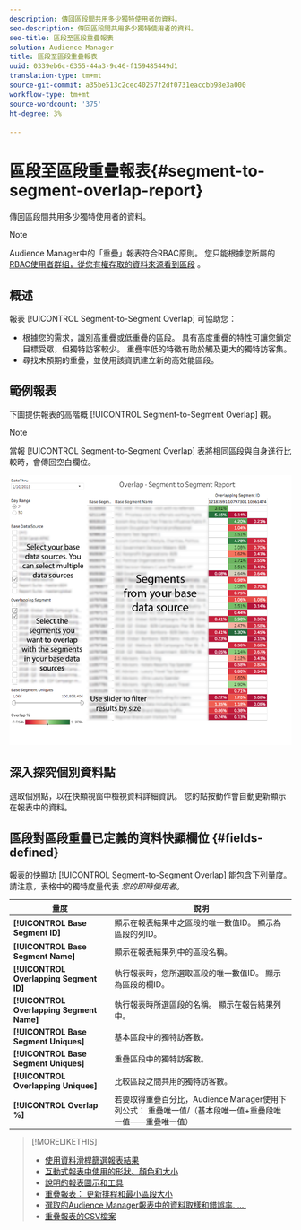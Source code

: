 ```yaml
---
description: 傳回區段間共用多少獨特使用者的資料。
seo-description: 傳回區段間共用多少獨特使用者的資料。
seo-title: 區段至區段重疊報表
solution: Audience Manager
title: 區段至區段重疊報表
uuid: 0339eb6c-6355-44a3-9c46-f159485449d1
translation-type: tm+mt
source-git-commit: a35be513c2cec40257f2df0731eaccbb98e3a000
workflow-type: tm+mt
source-wordcount: '375'
ht-degree: 3%

---
```



# 區段至區段重疊報表{#segment-to-segment-overlap-report}

傳回區段間共用多少獨特使用者的資料。

>[!NOTE]
>
>Audience Manager中的「重疊」報表符合RBAC原則。 您只能根據您所屬的 [RBAC使用者群組，從您有權存取的資料來源看到區段](/help/using/features/administration/administration-overview.md) 。

<!-- 

c_segment_segment_overlap.xml

 -->

## 概述

報表 [!UICONTROL Segment-to-Segment Overlap] 可協助您：

* 根據您的需求，識別高重疊或低重疊的區段。 具有高度重疊的特性可讓您鎖定目標受眾，但獨特訪客較少。 重疊率低的特徵有助於觸及更大的獨特訪客集。
* 尋找未預期的重疊，並使用該資訊建立新的高效能區段。

## 範例報表

下圖提供報表的高階概 [!UICONTROL Segment-to-Segment Overlap] 觀。

>[!NOTE]
>
>當報 [!UICONTROL Segment-to-Segment Overlap] 表將相同區段與自身進行比較時，會傳回空白欄位。

![](assets/segment-to-segment-overlap.png)

## 深入探究個別資料點

選取個別點，以在快顯視窗中檢視資料詳細資訊。 您的點按動作會自動更新顯示在報表中的資料。

## 區段對區段重疊已定義的資料快顯欄位 {#fields-defined}

<!-- 

r_s2s_data_pop.xml

 -->

報表的快顯功 [!UICONTROL Segment-to-Segment Overlap] 能包含下列量度。 請注意，表格中的獨特度量代表 *您的即時使用者*。

| 量度 | 說明 |
|---|---|
| **[!UICONTROL Base Segment ID]** | 顯示在報表結果中之區段的唯一數值ID。 顯示為區段的列ID。 |
| **[!UICONTROL Base Segment Name]** | 顯示在報表結果列中的區段名稱。 |
| **[!UICONTROL Overlapping Segment ID]** | 執行報表時，您所選取區段的唯一數值ID。 顯示為區段的欄ID。 |
| **[!UICONTROL Overlapping Segment Name]** | 執行報表時所選區段的名稱。 顯示在報告結果列中。 |
| **[!UICONTROL Base Segment Uniques]** | 基本區段中的獨特訪客數。 |
| **[!UICONTROL Base Segment Uniques]** | 重疊區段中的獨特訪客數。 |
| **[!UICONTROL Overlapping Uniques]** | 比較區段之間共用的獨特訪客數。 |
| **[!UICONTROL Overlap %]** | 若要取得重疊百分比，Audience Manager使用下列公式： 重疊唯一值/（基本段唯一值+重疊段唯一值——重疊唯一值） |



>[!MORELIKETHIS]
>
>* [使用資料滑桿篩選報表結果](../../reporting/dynamic-reports/data-sliders.md)
>* [互動式報表中使用的形狀、顏色和大小](../../reporting/dynamic-reports/interactive-report-technology.md#shapes-colors-sizes)
>* [說明的報表圖示和工具](../../reporting/dynamic-reports/interactive-report-technology.md#icons-tools-explained)
>* [重疊報表： 更新排程和最小區段大小](../../reporting/dynamic-reports/overlap-minimum-segment-size.md)
>* [選取的Audience Manager報表中的資料取樣和錯誤率……](../../reporting/report-sampling.md)
>* [重疊報表的CSV檔案](../../reporting/dynamic-reports/overlap-csv-files.md)